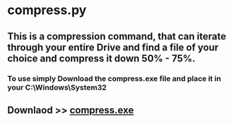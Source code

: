 # compress.py

## This is a compression command, that can iterate through your entire Drive and find a file of your choice and compress it down 50% - 75%.

### To use simply Download the compress.exe file and place it in your C:\Windows\System32

## Downlaod >> [compress.exe](C:\Users\Alan%20M.%20Turing\compress.exe)

